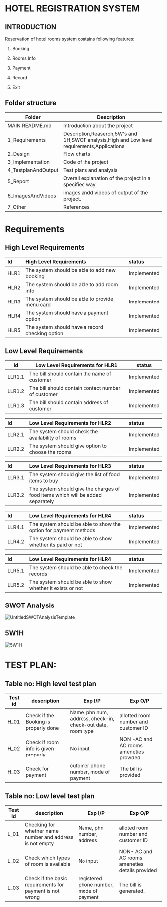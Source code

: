 # HOTEL REGISTRATION SYSTEM

## INTRODUCTION

Reservation of hotel rooms system contains following features:

 1. Booking
 
 2. Rooms Info
 
 3. Payment
 
 4. Record 

 5. Exit

## Folder structure ##
| Folder | Description|
| --- | --- |
|MAIN README.md | Introduction about the project |
|  1_Requirements | Description,Reaserch,5W's and 1H,SWOT analysis,High and Low level requirements,Applications |
|  2_Design   |   Flow charts|
|  3_Implementation | Code of the project | 
| 4_TestplanAndOutput | Test plans and analysis |
| 5_Report | Overall explanation of the project in a specified way |
| 6_ImagesAndVideos | images andd videos of output of the project.|
| 7_Other | References |
#  Requirements

## High Level Requirements
| Id          |  High Level Requirements  |    status  |
| :--        | :--          |   :--     |
| HLR1        | The system should be able to add new booking    | Implemented |
| HLR2        | The system should be able to add room info |  Implemented|
| HLR3        | The system should be able to provide menu card | Implemented |
| HLR4        | The system should have а payment option | Implemented |
| HLR5        | The system should have а record checking option | Implemented |

## Low Level Requirements
| Id          | Low Level Requirements for HLR1   |    status  |
| -----       | -----                             | ------     |
| LLR1.1      | The bill should contain the name of customer   | Implemented |
| LLR1.2      | The bill should contain contact number of customer | Implemented |
| LLR1.3      | The bill should contain address of customer   | Implemented |



| Id          | Low Level Requirements for HLR2   |    status   |
| :--         | :--                               |   :--       |
| LLR2.1      | The system should check the availability of rooms | Implemented |
| LLR2.2      | The system should give option to choose the rooms | Implemented |


| Id          | Low Level Requirements for HLR3   |    status  |
| :--        | :--          |   :--     |
| LLR3.1        |The system should give the list of food items to buy   | Implemented |
| LLR3.2        | The system should give the charges of food items which will be added separately | Implemented |

| Id          | Low Level Requirements for HLR4   |    status  |
| :--        | :--          |   :--     |
| LLR4.1        | The system should be able to show the option for payment methods |  Implemented|
| LLR4.2        | The system should be able to show whether its paid or not  |Implemented  |

| Id          | Low Level Requirements for HLR4   |    status  |
| :--        | :--          |   :--     |
| LLR5.1        | The system should be able to check the records |  Implemented|
| LLR5.2        | The system should be able to show whether it exists or not  |Implemented  |

## SWOT Analysis
![UntitledSWOTAnalysisTemplate](https://user-images.githubusercontent.com/88279906/162878077-17f19d69-aee7-4f43-a014-e53409e1e0bb.png)

## 5W1H
![5W1H](https://user-images.githubusercontent.com/88279906/162878123-26151cda-18b6-4150-bf25-fc3f0afedfa9.jpg)

# TEST PLAN:
## Table no: High level test plan
|Test id |description|Exp I/P |Exp O/P|
|--------|-----------|--------|-------|
|H_01 |Check if the Booking is properly done | Name, phn num, address, check-in, check-out date, room type |allotted room number and customer ID |
|H_02 |Check if room info is given properly |No input|NON -AC and AC rooms ameneties provided.|
|H_03 |Check for payment |cutomer phone number, mode of payment |The bill is provided|

## Table no: Low level test plan
|Test id |description|Exp I/P |Exp O/P|
|--------|-----------|--------|-------|
|L_01 |Checking for whether name number and address is not empty|Name, phn number, address |alloted room number and customer ID |
|L_02 |Check which types of room is available|No input|NON- AC and AC rooms ameneties details provided|
|L_03 |Check if the basic requirements for payment is not wrong | registered phone number, mode of payment  |The bill is generated.|
